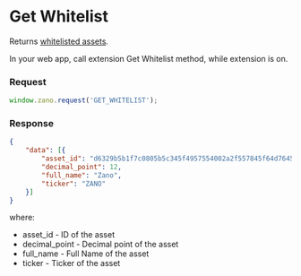# Get Whitelist

Returns [whitelisted assets](https://api.zano.org/assets_whitelist.json).

In your web app, call extension Get Whitelist method, while extension is on.

### Request

```jsx
window.zano.request('GET_WHITELIST');
```

### Response

```json
{
    "data": [{
        "asset_id": "d6329b5b1f7c0805b5c345f4957554002a2f557845f64d7645dae0e051a6498a",
        "decimal_point": 12,
        "full_name": "Zano",
        "ticker": "ZANO"
    }]
}
```

where:

- asset_id - ID of the asset
- decimal_point - Decimal point of the asset
- full_name - Full Name of the asset
- ticker - Ticker of the asset
